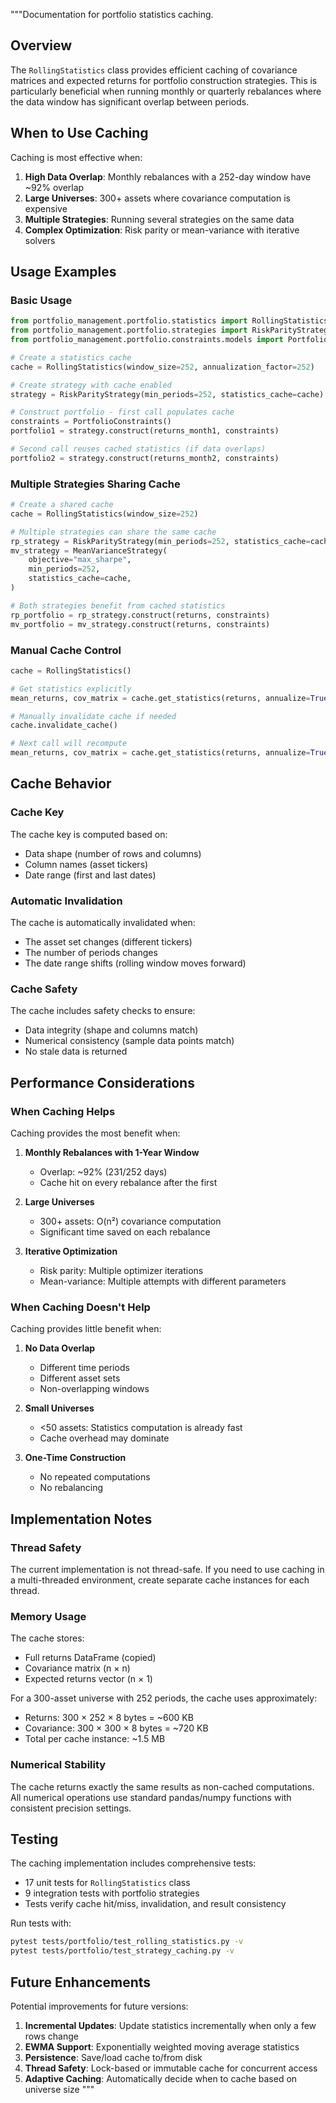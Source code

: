 """Documentation for portfolio statistics caching.

## Overview

The `RollingStatistics` class provides efficient caching of covariance matrices and
expected returns for portfolio construction strategies. This is particularly beneficial
when running monthly or quarterly rebalances where the data window has significant
overlap between periods.

## When to Use Caching

Caching is most effective when:

1. **High Data Overlap**: Monthly rebalances with a 252-day window have ~92% overlap
2. **Large Universes**: 300+ assets where covariance computation is expensive
3. **Multiple Strategies**: Running several strategies on the same data
4. **Complex Optimization**: Risk parity or mean-variance with iterative solvers

## Usage Examples

### Basic Usage

```python
from portfolio_management.portfolio.statistics import RollingStatistics
from portfolio_management.portfolio.strategies import RiskParityStrategy
from portfolio_management.portfolio.constraints.models import PortfolioConstraints

# Create a statistics cache
cache = RollingStatistics(window_size=252, annualization_factor=252)

# Create strategy with cache enabled
strategy = RiskParityStrategy(min_periods=252, statistics_cache=cache)

# Construct portfolio - first call populates cache
constraints = PortfolioConstraints()
portfolio1 = strategy.construct(returns_month1, constraints)

# Second call reuses cached statistics (if data overlaps)
portfolio2 = strategy.construct(returns_month2, constraints)
```

### Multiple Strategies Sharing Cache

```python
# Create a shared cache
cache = RollingStatistics(window_size=252)

# Multiple strategies can share the same cache
rp_strategy = RiskParityStrategy(min_periods=252, statistics_cache=cache)
mv_strategy = MeanVarianceStrategy(
    objective="max_sharpe",
    min_periods=252,
    statistics_cache=cache,
)

# Both strategies benefit from cached statistics
rp_portfolio = rp_strategy.construct(returns, constraints)
mv_portfolio = mv_strategy.construct(returns, constraints)
```

### Manual Cache Control

```python
cache = RollingStatistics()

# Get statistics explicitly
mean_returns, cov_matrix = cache.get_statistics(returns, annualize=True)

# Manually invalidate cache if needed
cache.invalidate_cache()

# Next call will recompute
mean_returns, cov_matrix = cache.get_statistics(returns, annualize=True)
```

## Cache Behavior

### Cache Key

The cache key is computed based on:
- Data shape (number of rows and columns)
- Column names (asset tickers)
- Date range (first and last dates)

### Automatic Invalidation

The cache is automatically invalidated when:
- The asset set changes (different tickers)
- The number of periods changes
- The date range shifts (rolling window moves forward)

### Cache Safety

The cache includes safety checks to ensure:
- Data integrity (shape and columns match)
- Numerical consistency (sample data points match)
- No stale data is returned

## Performance Considerations

### When Caching Helps

Caching provides the most benefit when:

1. **Monthly Rebalances with 1-Year Window**
   - Overlap: ~92% (231/252 days)
   - Cache hit on every rebalance after the first

2. **Large Universes**
   - 300+ assets: O(n²) covariance computation
   - Significant time saved on each rebalance

3. **Iterative Optimization**
   - Risk parity: Multiple optimizer iterations
   - Mean-variance: Multiple attempts with different parameters

### When Caching Doesn't Help

Caching provides little benefit when:

1. **No Data Overlap**
   - Different time periods
   - Different asset sets
   - Non-overlapping windows

2. **Small Universes**
   - <50 assets: Statistics computation is already fast
   - Cache overhead may dominate

3. **One-Time Construction**
   - No repeated computations
   - No rebalancing

## Implementation Notes

### Thread Safety

The current implementation is not thread-safe. If you need to use caching in a
multi-threaded environment, create separate cache instances for each thread.

### Memory Usage

The cache stores:
- Full returns DataFrame (copied)
- Covariance matrix (n × n)
- Expected returns vector (n × 1)

For a 300-asset universe with 252 periods, the cache uses approximately:
- Returns: 300 × 252 × 8 bytes = ~600 KB
- Covariance: 300 × 300 × 8 bytes = ~720 KB
- Total per cache instance: ~1.5 MB

### Numerical Stability

The cache returns exactly the same results as non-cached computations.
All numerical operations use standard pandas/numpy functions with consistent
precision settings.

## Testing

The caching implementation includes comprehensive tests:

- 17 unit tests for `RollingStatistics` class
- 9 integration tests with portfolio strategies
- Tests verify cache hit/miss, invalidation, and result consistency

Run tests with:
```bash
pytest tests/portfolio/test_rolling_statistics.py -v
pytest tests/portfolio/test_strategy_caching.py -v
```

## Future Enhancements

Potential improvements for future versions:

1. **Incremental Updates**: Update statistics incrementally when only a few rows change
2. **EWMA Support**: Exponentially weighted moving average statistics
3. **Persistence**: Save/load cache to/from disk
4. **Thread Safety**: Lock-based or immutable cache for concurrent access
5. **Adaptive Caching**: Automatically decide when to cache based on universe size
"""
